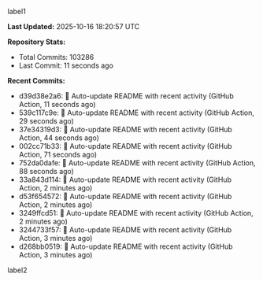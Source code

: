 
label1 
<!-- ACTIVITY_START -->
**Last Updated:** 2025-10-16 18:20:57 UTC

**Repository Stats:**
- Total Commits: 103286
- Last Commit: 11 seconds ago

**Recent Commits:**
- d39d38e2a6: 🤖 Auto-update README with recent activity (GitHub Action, 11 seconds ago)
- 539c117c9e: 🤖 Auto-update README with recent activity (GitHub Action, 29 seconds ago)
- 37e34319d3: 🤖 Auto-update README with recent activity (GitHub Action, 44 seconds ago)
- 002cc71b33: 🤖 Auto-update README with recent activity (GitHub Action, 71 seconds ago)
- 752da0dafe: 🤖 Auto-update README with recent activity (GitHub Action, 88 seconds ago)
- 33a843d114: 🤖 Auto-update README with recent activity (GitHub Action, 2 minutes ago)
- d53f654572: 🤖 Auto-update README with recent activity (GitHub Action, 2 minutes ago)
- 3249ffcd51: 🤖 Auto-update README with recent activity (GitHub Action, 2 minutes ago)
- 3244733f57: 🤖 Auto-update README with recent activity (GitHub Action, 3 minutes ago)
- d268bb0519: 🤖 Auto-update README with recent activity (GitHub Action, 3 minutes ago)
<!-- ACTIVITY_END -->

label2

